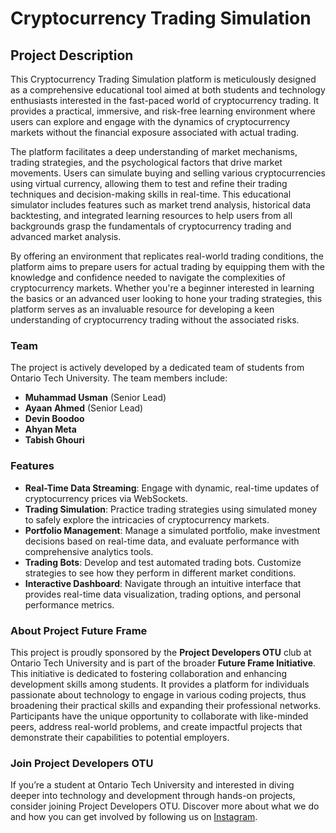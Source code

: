 # Cryptocurrency Trading Simulation

## Project Description

This Cryptocurrency Trading Simulation platform is meticulously designed as a comprehensive educational tool aimed at both students and technology enthusiasts interested in the fast-paced world of cryptocurrency trading. It provides a practical, immersive, and risk-free learning environment where users can explore and engage with the dynamics of cryptocurrency markets without the financial exposure associated with actual trading.

The platform facilitates a deep understanding of market mechanisms, trading strategies, and the psychological factors that drive market movements. Users can simulate buying and selling various cryptocurrencies using virtual currency, allowing them to test and refine their trading techniques and decision-making skills in real-time. This educational simulator includes features such as market trend analysis, historical data backtesting, and integrated learning resources to help users from all backgrounds grasp the fundamentals of cryptocurrency trading and advanced market analysis.

By offering an environment that replicates real-world trading conditions, the platform aims to prepare users for actual trading by equipping them with the knowledge and confidence needed to navigate the complexities of cryptocurrency markets. Whether you're a beginner interested in learning the basics or an advanced user looking to hone your trading strategies, this platform serves as an invaluable resource for developing a keen understanding of cryptocurrency trading without the associated risks.

### Team
The project is actively developed by a dedicated team of students from Ontario Tech University. The team members include:
- **Muhammad Usman** (Senior Lead)
- **Ayaan Ahmed** (Senior Lead)
- **Devin Boodoo**
- **Ahyan Meta**
- **Tabish Ghouri**

### Features
- **Real-Time Data Streaming**: Engage with dynamic, real-time updates of cryptocurrency prices via WebSockets.
- **Trading Simulation**: Practice trading strategies using simulated money to safely explore the intricacies of cryptocurrency markets.
- **Portfolio Management**: Manage a simulated portfolio, make investment decisions based on real-time data, and evaluate performance with comprehensive analytics tools.
- **Trading Bots**: Develop and test automated trading bots. Customize strategies to see how they perform in different market conditions.
- **Interactive Dashboard**: Navigate through an intuitive interface that provides real-time data visualization, trading options, and personal performance metrics.

### About Project Future Frame

This project is proudly sponsored by the **Project Developers OTU** club at Ontario Tech University and is part of the broader **Future Frame Initiative**. This initiative is dedicated to fostering collaboration and enhancing development skills among students. It provides a platform for individuals passionate about technology to engage in various coding projects, thus broadening their practical skills and expanding their professional networks. Participants have the unique opportunity to collaborate with like-minded peers, address real-world problems, and create impactful projects that demonstrate their capabilities to potential employers.

### Join Project Developers OTU
If you’re a student at Ontario Tech University and interested in diving deeper into technology and development through hands-on projects, consider joining Project Developers OTU. Discover more about what we do and how you can get involved by following us on [Instagram](https://www.instagram.com/projectdevelopersotu?utm_source=ig_web_button_share_sheet&igsh=ZDNlZDc0MzIxNw==).
